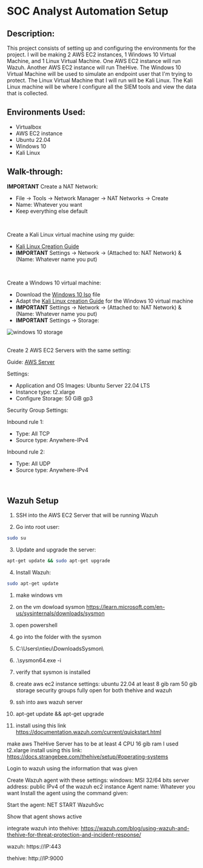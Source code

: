 <h1>SOC Analyst Automation Setup</h1>

<h2>Description:</h2>

This project consists of setting up and configuring the environments for the project. I will be making 2 AWS EC2 instances, 1 Windows 10 Virtual Machine, and 1 Linux Virtual Machine. One AWS EC2 instance will run Wazuh. Another AWS EC2 instance will run TheHive. The Windows 10 Virtual Machine will be used to simulate an endpoint user that I'm trying to protect. The Linux Virtual Machine that I will run will be Kali Linux. The Kali Linux machine will be where I configure all the SIEM tools and view the data that is collected.

<h2>Environments Used:</h2>

   - Virtualbox
   - AWS EC2 instance
   - Ubuntu 22.04
   - Windows 10
   - Kali Linux

<h2>Walk-through:</h2>

<b>IMPORTANT</b> Create a NAT Network:

   - File -> Tools -> Network Manager -> NAT Networks -> Create
   - Name: Whatever you want
   - Keep everything else default
<br>

Create a Kali Linux virtual machine using my guide:

   - [Kali Linux Creation Guide]()
   - <b>IMPORTANT</b> Settings -> Network -> (Attached to: NAT Network) & (Name: Whatever name you put)
<br>

Create a Windows 10 virtual machine:

   - Download the [Windows 10 Iso](https://www.microsoft.com/en-us/software-download/windows10) file 
   - Adapt the [Kali Linux creation Guide](https://github.com/ntieu4328/Virtual-Box-Kali-Linux) for the Windows 10 virtual machine
   - <b>IMPORTANT</b> Settings -> Network -> (Attached to: NAT Network) & (Name: Whatever name you put)
   - <b>IMPORTANT</b> Settings -> Storage:

![windows 10 storage](https://github.com/ntieu4328/SOC-Analyst-Automation-Setup/assets/156137990/c409afcb-03f4-47d2-9460-5c3ff46c29df)
<br>
<br>

Create 2 AWS EC2 Servers with the same setting:

Guide: [AWS Server](https://github.com/ntieu4328/AWS-EC2-Server)
   
Settings:
   
   - Application and OS Images: Ubuntu Server 22.04 LTS
   - Instance type: t2.xlarge
   - Configure Storage: 50 GiB gp3

Security Group Settings:

   Inbound rule 1:
   
   - Type: All TCP
   - Source type: Anywhere-IPv4
      
   Inbound rule 2:
   
   - Type: All UDP
   - Source type: Anywhere-IPv4
<br>

<h2>Wazuh Setup</h2>

1. SSH into the AWS EC2 Server that will be running Wazuh
   
2. Go into root user:

```bash
sudo su
```
   
3. Update and upgrade the server:

```bash
apt-get update && sudo apt-get upgrade
```

4. Install Wazuh:

```bash
sudo apt-get update
```
1. make windows vm

2. on the vm dowload sysmon
https://learn.microsoft.com/en-us/sysinternals/downloads/sysmon

3. open powershell

4. go into the folder with the sysmon

5. C:\Users\ntieu\DownloadsSysmon\
6. .\sysmon64.exe -i
7. verify that sysmon is installed
8. create aws ec2 instance
   settings:
     ubuntu 22.04
   at least 8 gib ram
   50 gib storage
   security groups fully open for both thehive and wazuh
   
10. ssh into aws wazuh server
11. apt-get update && apt-get upgrade
12. install using this link
    https://documentation.wazuh.com/current/quickstart.html

make aws TheHive Server
has to be at least 4 CPU 16 gib ram
I used t2.xlarge
install using this link:
https://docs.strangebee.com/thehive/setup/#operating-systems

Login to wazuh using the information that was given

Create Wazuh agent with these settings:
windows: MSI 32/64 bits
server address: public IPv4 of the wazuh ec2 instance
Agent name: Whatever you want
Install the agent using the command given:

Start the agent:
NET START WazuhSvc

Show that agent shows active

integrate wazuh into thehive:
https://wazuh.com/blog/using-wazuh-and-thehive-for-threat-protection-and-incident-response/

wazuh:
https://IP:443

thehive:
http://IP:9000
